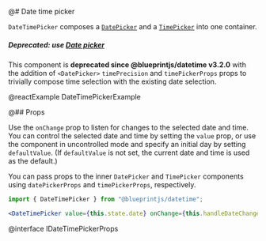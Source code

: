 @# Date time picker

`DateTimePicker` composes a [`DatePicker`](#datetime/datepicker)
and a [`TimePicker`](#datetime/timepicker) into one container.

<div class="@ns-callout @ns-intent-danger @ns-icon-error">
    <h5 class="@ns-heading">

Deprecated: use [Date picker](#datetime/datepicker)
</h5>

This component is **deprecated since @blueprintjs/datetime v3.2.0** with the addition
of `<DatePicker>` `timePrecision` and `timePickerProps` props to trivially
compose time selection with the existing date selection.

</div>

@reactExample DateTimePickerExample

@## Props

Use the `onChange` prop to listen for changes to the selected date and time. You
can control the selected date and time by setting the `value` prop, or use the
component in uncontrolled mode and specify an initial day by setting
`defaultValue`. (If `defaultValue` is not set, the current date and time is used
as the default.)

You can pass props to the inner `DatePicker` and `TimePicker` components using
`datePickerProps` and `timePickerProps`, respectively.

```jsx
import { DateTimePicker } from "@blueprintjs/datetime";

<DateTimePicker value={this.state.date} onChange={this.handleDateChange} />
```

@interface IDateTimePickerProps
